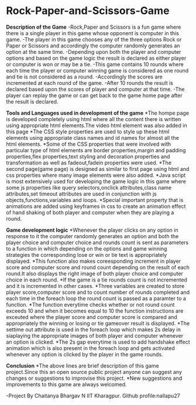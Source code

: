 # Rock-Paper-and-Scissors-Game

**Description of the Game**
-Rock,Paper and Scissors is a fun game where there is a single player in this game whose opponent is computer in this game.
-The player in this game chooses any of the three options Rock or Paper or Scissors and accordingly the computer randomly generates an option at the same time.
-Depending upon both the player and computer options and based on the game logic the result is declared as either player or computer is won or may be a tie.
-This game  contains 10 rounds where each time the player or computer winning game is considered as one round and tie is not considered as a round.
-Accordingly the scores are incremented at each round of the game. 
-After  10 rounds the result is declared based upon the scores of player and computer at that time.
-The player can replay the game or can get back to the game home page after the result is declared.

**Tools and Languages used in development of the game**
*The hompe page is developed completely using html where all the content there is written using appropriate html elements.The video html element was also added in this page
*The CSS style properties are used to style up these html elements using appropriate class names and id names for almost all the html elements.
*Some of the CSS properties that were involved with particular type of html elements are border properties,margin and padding properties,flex properties,text styling and decoration 
properties and transformation as well as fadeout,fadein properties were used.
*The second page(game page) is designed as similar to first page using html and css properties where many image elements were also added.
*Java script is most extensively used for developing the game logic in this game where some js properties like query selectors,onclick attributes,class name attributes,set timeout attributes are used in conjunction 
with js objects,functions,variables and loops.
*Special important property that is animations are added using keyframes in css to create an animation effect of hand shaking of both player and computer when they are playing a
round.


**Game development logic**
*Whenever the player clicks on any option in response to it the computer randomly generates an option and both the player choice and computer choice and rounds count is sent as 
parameters to a  function in which depending on the options and game winning strategies the corresponding lose or win or tie text is appropriately displayed.
*This function also makes coreesponding increment in player score and computer score and round count depending on the result of each round.It also displays the right image of both player choice and 
computer choice in each round.
*If the game is a tie rounds count is not incremented and it is incremented in other cases.
*Three variables are created to store player score,computer score and to count number of rounds completed and each time in the foreach loop the round count is passed as a paramter
to a function.
*The function everytime checks whether or not round count exceeds 10 and when it becomes equal to 10 the function instructions are exceuted where the player score and computer
score is compared and appropriately the winning or losing or tie gameover result is displayed.
*The settime out attribute is used in the foreach loop which makes 2s delay in siaplaying the appropriate images of both player and computer whenever an option is clicked.
*The 2s gap everytime is used to add handshake effect animation which is also present in the foreach loop and gets activated whenever any option is clicked by the player in the game rounds.

**Conclusion**
*The above lines are brief description of this game project.Since this an open source public project anyone can suggest any changes or suggestions to improvise this project.
*New suggestions and improvements to this game are always welcomed.

-Project By Chaitanya Bhargav N
IIT Kharagpur.
Github profile:nallapu27
